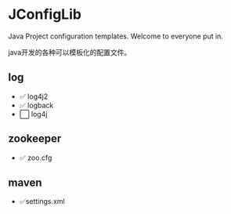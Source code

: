 # JConfigLib
 Java Project configuration templates. Welcome to everyone put in.

java开发的各种可以模板化的配置文件。

## log

- :white_check_mark: log4j2
- :white_check_mark: logback
- :white_large_square: log4j
## zookeeper

- :white_check_mark: zoo.cfg

## maven 

- :white_check_mark:settings.xml

